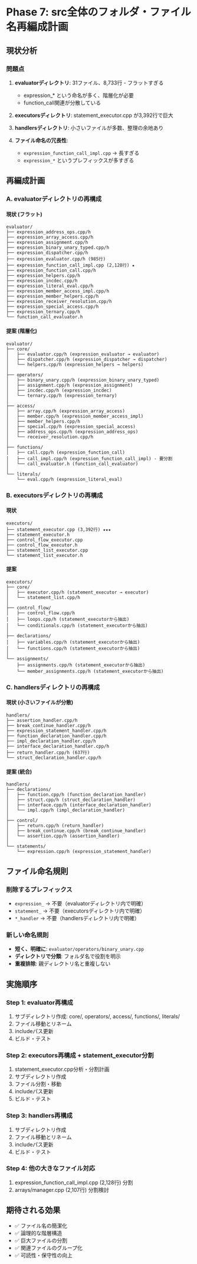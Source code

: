# Phase 7: src全体のフォルダ・ファイル名再編成計画

## 現状分析

### 問題点
1. **evaluatorディレクトリ**: 31ファイル、8,733行 - フラットすぎる
   - expression_* という命名が多く、階層化が必要
   - function_call関連が分散している
   
2. **executorsディレクトリ**: statement_executor.cpp が3,392行で巨大
   
3. **handlersディレクトリ**: 小さいファイルが多数、整理の余地あり

4. **ファイル命名の冗長性**:
   - `expression_function_call_impl.cpp` → 長すぎる
   - `expression_*` というプレフィックスが多すぎる

## 再編成計画

### A. evaluatorディレクトリの再構成

#### 現状 (フラット)
```
evaluator/
├── expression_address_ops.cpp/h
├── expression_array_access.cpp/h
├── expression_assignment.cpp/h
├── expression_binary_unary_typed.cpp/h
├── expression_dispatcher.cpp/h
├── expression_evaluator.cpp/h (985行)
├── expression_function_call_impl.cpp (2,128行) ★
├── expression_function_call.cpp/h
├── expression_helpers.cpp/h
├── expression_incdec.cpp/h
├── expression_literal_eval.cpp/h
├── expression_member_access_impl.cpp/h
├── expression_member_helpers.cpp/h
├── expression_receiver_resolution.cpp/h
├── expression_special_access.cpp/h
├── expression_ternary.cpp/h
└── function_call_evaluator.h
```

#### 提案 (階層化)
```
evaluator/
├── core/
│   ├── evaluator.cpp/h (expression_evaluator → evaluator)
│   ├── dispatcher.cpp/h (expression_dispatcher → dispatcher)
│   └── helpers.cpp/h (expression_helpers → helpers)
│
├── operators/
│   ├── binary_unary.cpp/h (expression_binary_unary_typed)
│   ├── assignment.cpp/h (expression_assignment)
│   ├── incdec.cpp/h (expression_incdec)
│   └── ternary.cpp/h (expression_ternary)
│
├── access/
│   ├── array.cpp/h (expression_array_access)
│   ├── member.cpp/h (expression_member_access_impl)
│   ├── member_helpers.cpp/h
│   ├── special.cpp/h (expression_special_access)
│   ├── address_ops.cpp/h (expression_address_ops)
│   └── receiver_resolution.cpp/h
│
├── functions/
│   ├── call.cpp/h (expression_function_call)
│   ├── call_impl.cpp/h (expression_function_call_impl) - 要分割
│   └── call_evaluator.h (function_call_evaluator)
│
└── literals/
    └── eval.cpp/h (expression_literal_eval)
```

### B. executorsディレクトリの再構成

#### 現状
```
executors/
├── statement_executor.cpp (3,392行) ★★★
├── statement_executor.h
├── control_flow_executor.cpp
├── control_flow_executor.h
├── statement_list_executor.cpp
└── statement_list_executor.h
```

#### 提案
```
executors/
├── core/
│   ├── executor.cpp/h (statement_executor → executor)
│   └── statement_list.cpp/h
│
├── control_flow/
│   ├── control_flow.cpp/h
│   ├── loops.cpp/h (statement_executorから抽出)
│   └── conditionals.cpp/h (statement_executorから抽出)
│
├── declarations/
│   ├── variables.cpp/h (statement_executorから抽出)
│   └── functions.cpp/h (statement_executorから抽出)
│
└── assignments/
    ├── assignments.cpp/h (statement_executorから抽出)
    └── member_assignments.cpp/h (statement_executorから抽出)
```

### C. handlersディレクトリの再構成

#### 現状 (小さいファイルが分散)
```
handlers/
├── assertion_handler.cpp/h
├── break_continue_handler.cpp/h
├── expression_statement_handler.cpp/h
├── function_declaration_handler.cpp/h
├── impl_declaration_handler.cpp/h
├── interface_declaration_handler.cpp/h
├── return_handler.cpp/h (637行)
└── struct_declaration_handler.cpp/h
```

#### 提案 (統合)
```
handlers/
├── declarations/
│   ├── function.cpp/h (function_declaration_handler)
│   ├── struct.cpp/h (struct_declaration_handler)
│   ├── interface.cpp/h (interface_declaration_handler)
│   └── impl.cpp/h (impl_declaration_handler)
│
├── control/
│   ├── return.cpp/h (return_handler)
│   ├── break_continue.cpp/h (break_continue_handler)
│   └── assertion.cpp/h (assertion_handler)
│
└── statements/
    └── expression.cpp/h (expression_statement_handler)
```

## ファイル命名規則

### 削除するプレフィックス
- `expression_` → 不要（evaluatorディレクトリ内で明確）
- `statement_` → 不要（executorsディレクトリ内で明確）
- `*_handler` → 不要（handlersディレクトリ内で明確）

### 新しい命名規則
- **短く、明確に**: `evaluator/operators/binary_unary.cpp`
- **ディレクトリで分類**: フォルダ名で役割を明示
- **重複排除**: 親ディレクトリ名と重複しない

## 実施順序

### Step 1: evaluator再構成
1. サブディレクトリ作成: core/, operators/, access/, functions/, literals/
2. ファイル移動とリネーム
3. includeパス更新
4. ビルド・テスト

### Step 2: executors再構成 + statement_executor分割
1. statement_executor.cpp分析・分割計画
2. サブディレクトリ作成
3. ファイル分割・移動
4. includeパス更新
5. ビルド・テスト

### Step 3: handlers再構成
1. サブディレクトリ作成
2. ファイル移動とリネーム
3. includeパス更新
4. ビルド・テスト

### Step 4: 他の大きなファイル対応
1. expression_function_call_impl.cpp (2,128行) 分割
2. arrays/manager.cpp (2,107行) 分割検討

## 期待される効果
- ✅ ファイル名の簡潔化
- ✅ 論理的な階層構造
- ✅ 巨大ファイルの分割
- ✅ 関連ファイルのグループ化
- ✅ 可読性・保守性の向上
